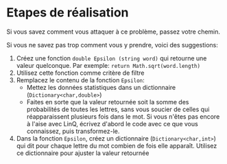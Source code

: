 # Etapes de réalisation

Si vous savez comment vous attaquer à ce problème, passez votre chemin.

Si vous ne savez pas trop comment vous y prendre, voici des suggestions:

1. Créez une fonction `double Epsilon (string word)` qui retourne une valeur quelconque. Par exemple: `return Math.sqrt(word.length)`
2. Utilisez cette fonction comme critère de filtre
3. Remplacez le contenu de la fonction `Epsilon`:
   - Mettez les données statistiques dans un dictionnaire (`Dictionary<char,double>`)
   - Faites en sorte que la valeur retournée soit la somme des probabilités de toutes les lettres, sans vous soucier de celles qui réapparaissent plusieurs fois dans le mot.
   Si vous n'êtes pas encore à l'aise avec LinQ, écrivez d'abord le code avec ce que vous connaissez, puis transformez-le.
4. Dans la fonction `Epsilon`, créez un dictionnaire (`Dictionary<char,int>`) qui dit pour chaque lettre du mot combien de fois elle apparaît. Utilisez ce dictionnaire pour ajuster la valeur retournée

